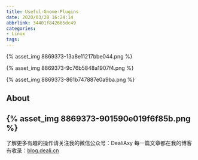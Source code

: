 ```yaml
---
title: Useful-Gnome-Plugins
date: 2020/03/28 16:24:14
abbrlink: 34401f842665dc49
categories:
- Linux
tags:
---
```

{% asset_img 8869373-13a8e11217bbe044.png %}

{% asset_img 8869373-9c76b5848a1907f4.png %}

{% asset_img 8869373-861b747887e0a9ba.png %}


## About
{% asset_img 8869373-901590e019f6f85b.png %}
---------------
了解更多有趣的操作请关注我的微信公众号：DealiAxy
每一篇文章都在我的博客有收录：[blog.deali.cn](http://blog.deali.cn)
